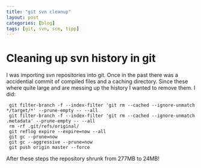 ```yaml
---
title: "git svn cleanup"
layout: post
categories: [blog]
tags: [git, svn, scm, tipp]
---
```


# Cleaning up svn history in git

I was importing svn repositories into git. Once in the past
there was a accidential commit of compiled files and a caching
directory. Since these where quite large and are messing up the
history I wanted to remove them. I did:

     git filter-branch -f --index-filter 'git rm --cached --ignore-unmatch */target/*' --prune-empty -- --all
     git filter-branch -f --index-filter 'git rm --cached --ignore-unmatch .metadata' --prune-empty -- --all
     rm -rf .git/refs/original/
     git reflog expire --expire=now --all
     git gc --prune=now
     git gc --aggressive --prune=now
     git push origin master --force

After these steps the repository shrunk from 277MB to 24MB!


